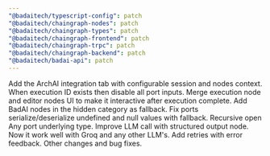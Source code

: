 ```yaml
---
"@badaitech/typescript-config": patch
"@badaitech/chaingraph-nodes": patch
"@badaitech/chaingraph-types": patch
"@badaitech/chaingraph-frontend": patch
"@badaitech/chaingraph-trpc": patch
"@badaitech/chaingraph-backend": patch
"@badaitech/badai-api": patch
---
```


Add the ArchAI integration tab with configurable session and nodes context. When execution ID exists then disable all port inputs. Merge execution node and editor nodes UI to make it interactive after execution complete. Add BadAI nodes in the hidden category as fallback. Fix ports serialize/deserialize undefined and null values with fallback. Recursive open Any port underlying type. Improve LLM call with structured output node. Now it work well with Groq and any other LLM's. Add retries with error feedback. Other changes and bug fixes.
